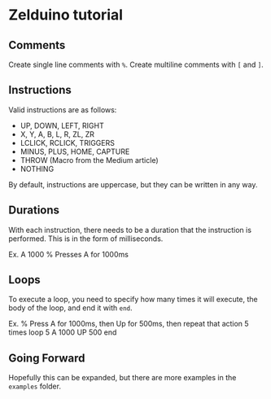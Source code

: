 # Zelduino tutorial

## Comments

Create single line comments with `%`.
Create multiline comments with `[` and `]`.

## Instructions

Valid instructions are as follows:

- UP, DOWN, LEFT, RIGHT
- X, Y, A, B, L, R, ZL, ZR
- LCLICK, RCLICK, TRIGGERS
- MINUS, PLUS, HOME, CAPTURE
- THROW (Macro from the Medium article)
- NOTHING

By default, instructions are uppercase, but they can be written in any way.

## Durations

With each instruction, there needs to be a duration that the instruction is performed. This is in the form of milliseconds.

Ex.
    A 1000 % Presses A for 1000ms

## Loops

To execute a loop, you need to specify how many times it will execute, the body of the loop, and end it with `end`.

Ex.
    % Press A for 1000ms, then Up for 500ms, then repeat that action 5 times
    loop 5
        A 1000
        UP 500
    end

## Going Forward

Hopefully this can be expanded, but there are more examples in the `examples` folder.
